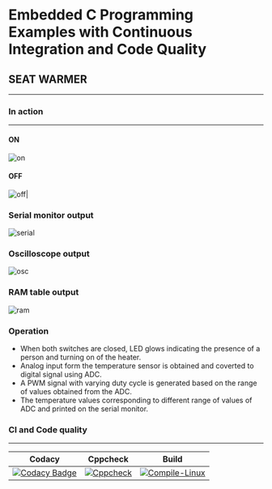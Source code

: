 # Embedded C Programming Examples with Continuous Integration and Code Quality
## SEAT WARMER
---
### In action
---
 #### ON   
 ![on](https://user-images.githubusercontent.com/81506807/116658999-87a3e180-a9ae-11eb-828a-01fa7dc116fb.JPG) 
 #### OFF
 ![off](https://user-images.githubusercontent.com/81506807/116660415-9c817480-a9b0-11eb-93a6-4dd87cf024d7.JPG)|
### Serial monitor output 
![serial](https://user-images.githubusercontent.com/81506807/116662041-e66b5a00-a9b2-11eb-9ae5-cd14e58226cd.JPG)
### Oscilloscope output
![osc](https://user-images.githubusercontent.com/81506807/116662009-dbb0c500-a9b2-11eb-9847-feb1b88c674d.JPG) 
### RAM table output
![ram](https://user-images.githubusercontent.com/81506807/116662028-e10e0f80-a9b2-11eb-9a47-99eb0f72bd14.JPG)
### Operation
* When both switches are closed, LED glows indicating the presence of a person and turning on of the heater.
* Analog input form the temperature sensor is obtained and coverted to digital signal using ADC.
* A PWM signal with varying duty cycle is generated based on the range of values obtained from the ADC.
* The temperature values corresponding to different range of values of ADC and printed on the serial monitor.
 
### CI and Code quality
---
| Codacy | Cppcheck | Build |
|---|---|---|
| [![Codacy Badge](https://app.codacy.com/project/badge/Grade/2d20a719bc3942ceb9875e3e31e185da)](https://www.codacy.com/gh/258067/258067-embedded-c/dashboard?utm_source=github.com&amp;utm_medium=referral&amp;utm_content=258067/258067-embedded-c&amp;utm_campaign=Badge_Grade) | [![Cppcheck](https://github.com/258067/258067-embedded-c/actions/workflows/CodeQuality.yml/badge.svg)](https://github.com/258067/258067-embedded-c/actions/workflows/CodeQuality.yml) | [![Compile-Linux](https://github.com/258067/258067-embedded-c/actions/workflows/Compile.yml/badge.svg)](https://github.com/258067/258067-embedded-c/actions/workflows/Compile.yml) |
